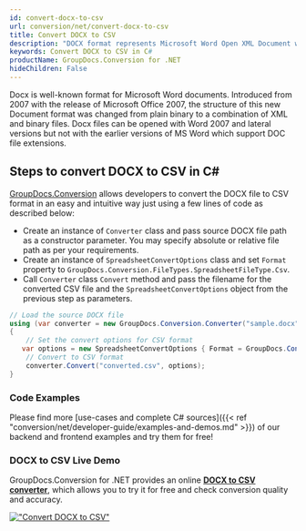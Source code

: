 ```yaml
---
id: convert-docx-to-csv
url: conversion/net/convert-docx-to-csv
title: Convert DOCX to CSV
description: "DOCX format represents Microsoft Word Open XML Document with .docx extension. Learn how to convert DOCX to CSV file programmatically in C# language using GroupDocs.Conversion for .NET library."
keywords: Convert DOCX to CSV in C#
productName: GroupDocs.Conversion for .NET
hideChildren: False
---
```


Docx is well-known format for Microsoft Word documents. Introduced from 2007 with the release of Microsoft Office 2007, the structure of this new Document format was changed from plain binary to a combination of XML and binary files. Docx files can be opened with Word 2007 and lateral versions but not with the earlier versions of MS Word which support DOC file extensions.

## Steps to convert DOCX to CSV in C#

[GroupDocs.Conversion](https://products.groupdocs.com/conversion/net) allows developers to convert the DOCX file to CSV format in an easy and intuitive way just using a few lines of code as described below:

* Create an instance of `Converter` class and pass source DOCX file path as a constructor parameter. You may specify absolute or relative file path as per your requirements. 
* Create an instance of `SpreadsheetConvertOptions` class and set `Format` property to `GroupDocs.Conversion.FileTypes.SpreadsheetFileType.Csv`.
* Call `Converter` class `Convert` method and pass the filename for the converted CSV file and the `SpreadsheetConvertOptions` object from the previous step as parameters.

```csharp
// Load the source DOCX file
using (var converter = new GroupDocs.Conversion.Converter("sample.docx"))
{
    // Set the convert options for CSV format
   var options = new SpreadsheetConvertOptions { Format = GroupDocs.Conversion.FileTypes.SpreadsheetFileType.Csv };
    // Convert to CSV format
    converter.Convert("converted.csv", options);
}
```

### Code Examples

Please find more [use-cases and complete C# sources]({{< ref "conversion/net/developer-guide/examples-and-demos.md" >}}) of our backend and frontend examples and try them for free!

### DOCX to CSV Live Demo

GroupDocs.Conversion for .NET provides an online [**DOCX to CSV converter**](https://products.groupdocs.app/conversion/docx-to-csv), which allows you to try it for free and check conversion quality and accuracy.

[!["Convert DOCX to CSV"](conversion/net/images/convert-to-csv/convert-docx-to-csv.png)](https://products.groupdocs.app/conversion/docx-to-csv)